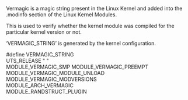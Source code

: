 Vermagic is a magic string present in the Linux Kernel and added into the .modinfo section of the Linux Kernel Modules.

This is used to verify whether the kernel module was compiled for the particular kernel version or not.

‘VERMAGIC_STRING’ is generated by the kernel configuration.

#define VERMAGIC_STRING                         \
    UTS_RELEASE " "                         \
    MODULE_VERMAGIC_SMP MODULE_VERMAGIC_PREEMPT             \
    MODULE_VERMAGIC_MODULE_UNLOAD MODULE_VERMAGIC_MODVERSIONS   \
    MODULE_ARCH_VERMAGIC                        \
    MODULE_RANDSTRUCT_PLUGIN
